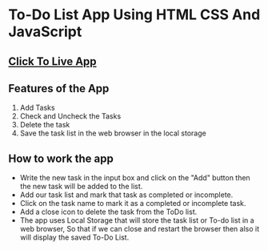 # To-Do List App Using HTML CSS And JavaScript

## <a href="https://bhashibandara95.github.io/BhashiBandara95_task-app_in_javascript/" target="\_blank" rel="noopener noreferrer"> Click To Live App</a>

## Features of the App

1. Add Tasks
2. Check and Uncheck the Tasks
3. Delete the task
4. Save the task list in the web browser in the local storage

## How to work the app

- Write the new task in the input box and click on the "Add" button then the new task will be added to the list.
- Add our task list and mark that task as completed or incomplete.
- Click on the task name to mark it as a completed or incomplete task.
- Add a close icon to delete the task from the ToDo list.
- The app uses Local Storage that will store the task list or To-do list in a web browser, So that if we can close and restart the browser then also it will display the saved To-Do List.
